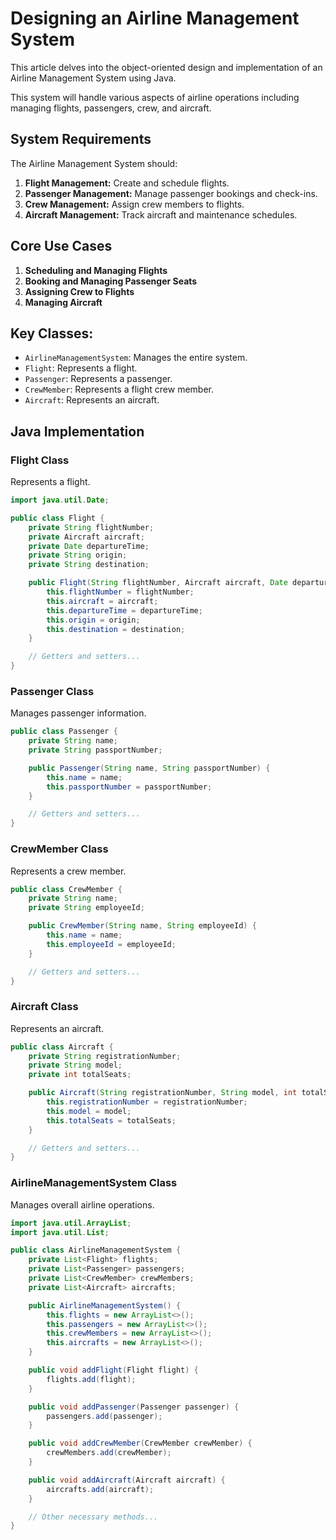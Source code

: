 # Designing an Airline Management System

This article delves into the object-oriented design and implementation of an Airline Management System using Java. 

This system will handle various aspects of airline operations including managing flights, passengers, crew, and aircraft.

## System Requirements

The Airline Management System should:

1. **Flight Management:** Create and schedule flights.
2. **Passenger Management:** Manage passenger bookings and check-ins.
3. **Crew Management:** Assign crew members to flights.
4. **Aircraft Management:** Track aircraft and maintenance schedules.

## Core Use Cases

1. **Scheduling and Managing Flights**
2. **Booking and Managing Passenger Seats**
3. **Assigning Crew to Flights**
4. **Managing Aircraft**

## Key Classes:
- `AirlineManagementSystem`: Manages the entire system.
- `Flight`: Represents a flight.
- `Passenger`: Represents a passenger.
- `CrewMember`: Represents a flight crew member.
- `Aircraft`: Represents an aircraft.

## Java Implementation

### Flight Class

Represents a flight.

```java
import java.util.Date;

public class Flight {
    private String flightNumber;
    private Aircraft aircraft;
    private Date departureTime;
    private String origin;
    private String destination;

    public Flight(String flightNumber, Aircraft aircraft, Date departureTime, String origin, String destination) {
        this.flightNumber = flightNumber;
        this.aircraft = aircraft;
        this.departureTime = departureTime;
        this.origin = origin;
        this.destination = destination;
    }

    // Getters and setters...
}
```
### Passenger Class
Manages passenger information.
```java
public class Passenger {
    private String name;
    private String passportNumber;

    public Passenger(String name, String passportNumber) {
        this.name = name;
        this.passportNumber = passportNumber;
    }

    // Getters and setters...
}
```
### CrewMember Class
Represents a crew member.
```java
public class CrewMember {
    private String name;
    private String employeeId;

    public CrewMember(String name, String employeeId) {
        this.name = name;
        this.employeeId = employeeId;
    }

    // Getters and setters...
}
```
### Aircraft Class
Represents an aircraft.
```java
public class Aircraft {
    private String registrationNumber;
    private String model;
    private int totalSeats;

    public Aircraft(String registrationNumber, String model, int totalSeats) {
        this.registrationNumber = registrationNumber;
        this.model = model;
        this.totalSeats = totalSeats;
    }

    // Getters and setters...
}
```
### AirlineManagementSystem Class
Manages overall airline operations.
```java
import java.util.ArrayList;
import java.util.List;

public class AirlineManagementSystem {
    private List<Flight> flights;
    private List<Passenger> passengers;
    private List<CrewMember> crewMembers;
    private List<Aircraft> aircrafts;

    public AirlineManagementSystem() {
        this.flights = new ArrayList<>();
        this.passengers = new ArrayList<>();
        this.crewMembers = new ArrayList<>();
        this.aircrafts = new ArrayList<>();
    }

    public void addFlight(Flight flight) {
        flights.add(flight);
    }

    public void addPassenger(Passenger passenger) {
        passengers.add(passenger);
    }

    public void addCrewMember(CrewMember crewMember) {
        crewMembers.add(crewMember);
    }

    public void addAircraft(Aircraft aircraft) {
        aircrafts.add(aircraft);
    }

    // Other necessary methods...
}
```